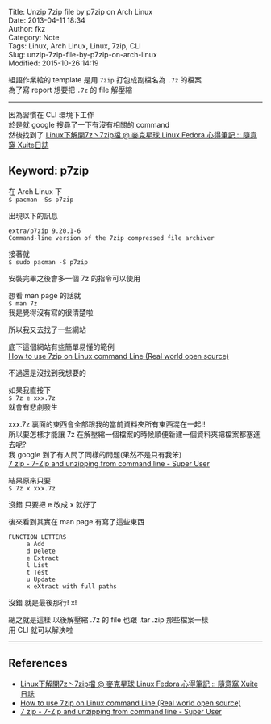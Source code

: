 Title: Unzip 7zip file by p7zip on Arch Linux  
Date: 2013-04-11 18:34  
Author: fkz  
Category: Note  
Tags: Linux, Arch Linux, Linux, 7zip, CLI  
Slug: unzip-7zip-file-by-p7zip-on-arch-linux  
Modified: 2015-10-26 14:19  
  
組語作業給的 template 是用 `7zip` 打包成副檔名為 `.7z` 的檔案  
為了寫 report 想要把 `.7z` 的 file 解壓縮  
  
---  
  
因為習慣在 CLI 環境下工作  
於是就 google 搜尋了一下有沒有相關的 command  
然後找到了 [Linux下解開7z丶7zip檔 @ 麥克星球 Linux Fedora 心得筆記 :: 隨意窩 Xuite日誌](http://blog.xuite.net/michaelr/linux/17595860)  
  
## Keyword: p7zip  
  
在 Arch Linux 下  
`$ pacman -Ss p7zip`  
  
出現以下的訊息  
```  
extra/p7zip 9.20.1-6  
Command-line version of the 7zip compressed file archiver  
```  
  
接著就  
`$ sudo pacman -S p7zip`  
  
  
安裝完畢之後會多一個 7z 的指令可以使用  
  
想看 man page 的話就  
`$ man 7z`  
我是覺得沒有寫的很清楚啦  
  
所以我又去找了一些網站  
  
底下這個網站有些簡單易懂的範例  
[How to use 7zip on Linux command Line (Real world open source)](https://www.ibm.com/developerworks/community/blogs/6e6f6d1b-95c3-46df-8a26-b7efd8ee4b57/entry/how_to_use_7zip_on_linux_command_line144?lang=en)  
  
  
不過還是沒找到我想要的  
  
如果我直接下  
`$ 7z e xxx.7z`  
就會有悲劇發生  
  
xxx.7z 裏面的東西會全部跟我的當前資料夾所有東西混在一起!!  
所以要怎樣才能讓 7z 在解壓縮一個檔案的時候順便新建一個資料夾把檔案都塞進去呢?  
我 google 到了有人問了同樣的問題(果然不是只有我笨)  
[7 zip - 7-Zip and unzipping from command line - Super User](http://superuser.com/questions/95902/7-zip-and-unzipping-from-command-line)  
  
  
結果原來只要  
`$ 7z x xxx.7z`  
  
沒錯 只要把 e 改成 x 就好了  
  
後來看到其實在 man page 有寫了這些東西  
```  
FUNCTION LETTERS  
	 a Add  
	 d Delete  
	 e Extract  
	 l List  
	 t Test  
	 u Update  
	 x eXtract with full paths  
```  
沒錯 就是最後那行! x!  
  
總之就是這樣 以後解壓縮 .7z 的 file 也跟 .tar .zip 那些檔案一樣  
用 CLI 就可以解決啦  
  
---  
  
## References  
  
+ [Linux下解開7z丶7zip檔 @ 麥克星球 Linux Fedora 心得筆記 :: 隨意窩 Xuite日誌](http://blog.xuite.net/michaelr/linux/17595860)  
+ [How to use 7zip on Linux command Line (Real world open source)](https://www.ibm.com/developerworks/community/blogs/6e6f6d1b-95c3-46df-8a26-b7efd8ee4b57/entry/how_to_use_7zip_on_linux_command_line144?lang=en)  
+ [7 zip - 7-Zip and unzipping from command line - Super User](http://superuser.com/questions/95902/7-zip-and-unzipping-from-command-line)  
